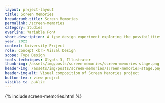 ```yaml
---
layout: project-layout
title: Screen Memories
breadcrumb-title: Screen Memories
permalink: /screen-memories
category: Studies
overline: Variable Font
short-description: A type design experiment exploring the possibilities of component based variable fonts. Test it for yourself!
year: 2022
context: University Project
role: Concept <br> Visual Design
scope: Type Design
tools-techniques: Glyphs 3, Illustrator
thumb-img: /assets/img/posts/screen-memories/screen-memories-stage.png
header-img: /assets/img/posts/screen-memories/screen-memories-stage.png
header-img-alt: Visual composition of Screen Memories project
button-text: view project
visible_to: public
---
```




{% include screen-memories.html %}

